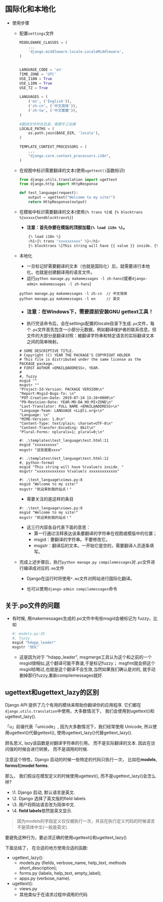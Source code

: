 # `国际化和本地化`

- 使用步骤

    - 配置`settings`文件

        ```python
        MIDDLEWARE_CLASSES = (
            ...
            'django.middleware.locale.LocaleMiddleware',
        )
         
         
        LANGUAGE_CODE = 'en'
        TIME_ZONE = 'UTC'
        USE_I18N = True
        USE_L10N = True
        USE_TZ = True
         
        LANGUAGES = (
            ('en', ('English')),
            ('zh-cn', ('中文简体')),
            ('zh-tw', ('中文繁體')),
        )
         
        #翻译文件所在目录，需要手工创建
        LOCALE_PATHS = (
            os.path.join(BASE_DIR, 'locale'),
        )
         
        TEMPLATE_CONTEXT_PROCESSORS = (
            ...
            "django.core.context_processors.i18n",
        )
        ```

    - 在视图中标识需要翻译的文本(使用`ugettext()`函数标识)

        ```python
        from django.utils.translation import ugettext
        from django.http import HttpResponse
        
        def test_language(request):
            output = ugettext("Welcome to my site!")
            return HttpResponse(output)
        ```

    - 在模板中标识需要翻译的文本(使用`{% trans %}或 {% blocktrans %}xxxxx{%endblocktrans%}`)

        - **注意：首先你要在模版的顶部加载`{% load i18n %}`。**

        ```python
            {% load i18n %}
            <h1>{% trans "xxxxxxxxxx" %}</h1>
            {% blocktrans %}This string will have {{ value }} inside. {% endblocktrans %}
        ```

    - 本地化

        - 一旦标记好需要翻译的文本（也就是国际化）后，就需要进行本地化，也就是创建翻译用的语言文件。
        - 运行`python manage.py makemessages -l zh-hans`(或者`django-admin makemessages -l zh-hans`)

        ```shell
        python manage.py makemessages -l zh-cn 	// 中文简体
        python manage.py makemessages -l en     // 英文
        ```

        - ### 注意：在Windows下，需要提前安装GNU gettext工具！

        - 执行完该命令后，会在settings配置的locale目录下生成`.po`文件，每个`.po`文件首先包含一小部分元数据，例如翻译维护者的联系信息，但文件的大部分是翻译对照：被翻译字符串和特定语言的实际翻译文本之间的简单映射。

        ```po
        # SOME DESCRIPTIVE TITLE.
        # Copyright (C) YEAR THE PACKAGE'S COPYRIGHT HOLDER
        # This file is distributed under the same license as the PACKAGE package.
        # FIRST AUTHOR <EMAIL@ADDRESS>, YEAR.
        #
        #, fuzzy
        msgid ""
        msgstr ""
        "Project-Id-Version: PACKAGE VERSION\n"
        "Report-Msgid-Bugs-To: \n"
        "POT-Creation-Date: 2019-07-24 15:26+0800\n"
        "PO-Revision-Date: YEAR-MO-DA HO:MI+ZONE\n"
        "Last-Translator: FULL NAME <EMAIL@ADDRESS>\n"
        "Language-Team: LANGUAGE <LL@li.org>\n"
        "Language: \n"
        "MIME-Version: 1.0\n"
        "Content-Type: text/plain; charset=UTF-8\n"
        "Content-Transfer-Encoding: 8bit\n"
        "Plural-Forms: nplurals=1; plural=0;\n"
        
        #: .\templates\test_language\test.html:11
        msgid "xxxxxxxxxx"
        msgstr "这些就是xxxx"
        
        #: .\templates\test_language\test.html:12
        #, python-format
        msgid "This string will have %(value)s inside. "
        msgstr "xxxxxxxxxxxxx %(value)s xxxxxxxxxxxxx"
        
        #: .\test_language\views.py:8
        msgid "Welcome to my site!"
        msgstr "欢迎来到我的站点！"
        ```

        - 需要关注的是这样的条目

        ```po
        #: .\test_language\views.py:8
        msgid "Welcome to my site!"
        msgstr "欢迎来到我的站点！"
        ```

        - 这三行内容各自代表下面的意思：
            - 第一行通过注释表达该条要翻译的字符串在视图或模版中的位置；
            - msgid：要翻译的字符串。不要修改它。
            - msgstr：翻译后的文本。一开始它是空的，需要翻译人员逐条填写。

    - 完成上述步骤后，执行`python manage.py compilemessages`对`.po`文件进行编译成对应的`.mo`文件

        - Django在运行时将使用`*.mo`文件对网站进行国际化翻译。

        - 也可以使用`django-admin compilemessages`命令

## 关于.po文件的问题

- 有时候, 用makemessages生成的.po文件中有些msgid会被标记为 fuzzy，比如

    ```powershell
    #: models.py:35
    #, fuzzy
    msgid "hdapp_leader"
    msgstr "领队" 
    ```

    - 这是因为对于 "hdapp_leader",  msgmerge工具认为这个和之前的一个msgid很相似,这个翻译可能不靠谱,于是标记fuzzy； msgfmt就会把这个msgid给略过,也就是这个翻译不会生效,当然如果我们确认是对的, 就手动删掉那行fuzzy,重新compilemessages就好.



## ugettext和ugettext_lazy的区别

Django API 提供了几个有用的模块来帮助你翻译你的应用程序. 它们都在`django.utils.translation`中使用，大多数情况下， 我们会使用到ugettext()和ugettext_lazy().

「u」前缀代表「unicode」, 因为大多数情况下，我们经常使用 Unicode,  所以使用ugettext()代替gettext(), 使用ugettext_lazy()代替gettext_lazy().

顾名思义, lazy该函数是对翻译字符串的引用， 而不是实际翻译的文本. 因此在访问值的时候会进行转换， 而不是调用的时候.

注意这个特性，Django 启动的时候一些特定的代码只执行一次， 比如在**models**, **forms**和**model forms**.

那么， 我们假设在模型定义的时候使用ugettext(), 而不是ugettext_lazy()会怎么样?

- \1. Django 启动, 默认语言是英文.
- \2. Django 选择了英文版的field labels
- \3. 用户将网站语言改为简体中文.
- \4. **field labels**依然是英文显示. 

>   因为models的字段定义仅仅被执行一次，并且在执行定义代码的时候语言不是简体中文(一般是英文).

要避免这种行为，要必须正确的使用ugettext()和ugettext_lazy()

下面总结了， 在合适的地方使用合适的函数:

- ugettext_lazy():
    - models.py (fields, verbose_name, help_text, methods short_description);
    - forms.py (labels, help_text, empty_label);
    - apps.py (verbose_name).
- ugettext():
    - views.py
    - 其他类似于在请求过程中调用的代码